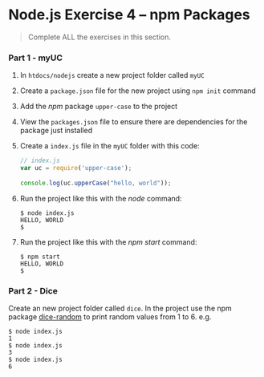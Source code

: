# Node.js Exercise 4 – npm Packages
		
> Complete ALL the exercises in this section.

<!-- ## Fetch latest Repository Branch

```
$ cd /DRIVE/xampp/htdocs/nodejs
$ git pull --no-edit https://github.com/noucampdotorgSSAD2019/nodejs.git latest
$ git status

``` -->

### Part 1 - myUC

1.	In ``htdocs/nodejs`` create a new project folder called ``myUC``

1.	Create a ``package.json`` file for the new project using ``npm init`` command

1.	Add the *npm* package ``upper-case`` to the project

1.	View the ``packages.json`` file to ensure there are dependencies for the package just installed

1.  Create a ``index.js`` file in the ``myUC`` folder with this code:

    ```javascript
    // index.js
    var uc = require('upper-case');
 
    console.log(uc.upperCase("hello, world"));
    ```

1.  Run the project like this with the *node* command:

    ```
    $ node index.js
    HELLO, WORLD
    $
    ```

1.  Run the project like this with the *npm start* command:

    ```
    $ npm start
    HELLO, WORLD
    $
    ```

### Part 2 - Dice

Create an new project folder called `dice`.  In the project use the npm package [dice-random](https://www.npmjs.com/package/dice-random) to print random values from 1 to 6.  e.g.

```
$ node index.js
1
$ node index.js
3
$ node index.js
6
```